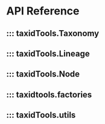 # API Reference

## ::: taxidTools.Taxonomy

## ::: taxidTools.Lineage

## ::: taxidTools.Node

## ::: taxidtools.factories

## ::: taxidTools.utils